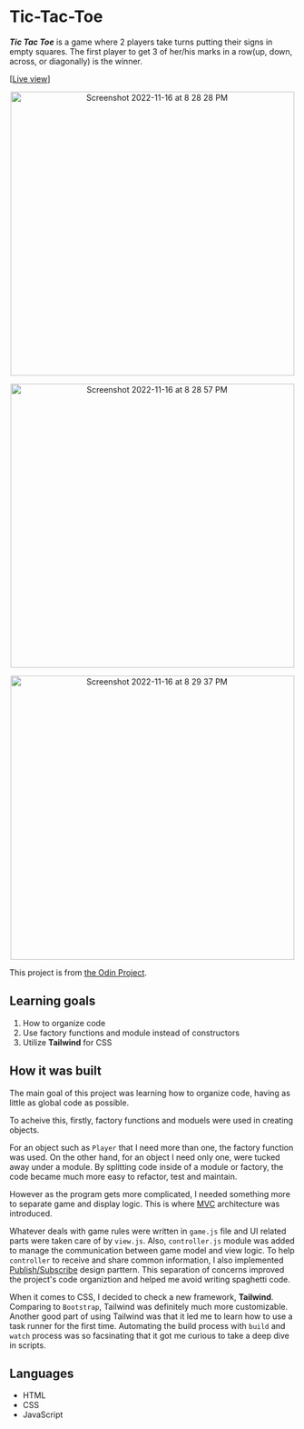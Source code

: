 # Tic-Tac-Toe

**_Tic Tac Toe_** is a game where 2 players take turns putting their signs in empty squares.
The first player to get 3 of her/his marks in a row(up, down, across, or diagonally) is the winner.

[[Live view](https://eyeri91.github.io/Tic-Tac-Toe/)]

<p align="center" ><img width="500" alt="Screenshot 2022-11-16 at 8 28 28 PM" src="https://user-images.githubusercontent.com/70323981/202237742-dee74206-e9c6-4e02-81e4-0c249da0e0d1.png"></p> 
<p align="center"> <img width="500" alt="Screenshot 2022-11-16 at 8 28 57 PM" src="https://user-images.githubusercontent.com/70323981/202237749-2da45451-8b15-422e-8f0a-dd6a2a706540.png"></p> 
<p align="center"><img width="500" alt="Screenshot 2022-11-16 at 8 29 37 PM" src="https://user-images.githubusercontent.com/70323981/202237870-bddaff4b-1b07-4730-8882-79b19c54d5c0.png"></p>

This project is from [the Odin Project](https://www.theodinproject.com/lessons/node-path-javascript-tic-tac-toe).

## Learning goals

1. How to organize code
2. Use factory functions and module instead of constructors
3. Utilize **Tailwind** for CSS

## How it was built

The main goal of this project was learning how to organize code, having as little as global code as possible.

To acheive this, firstly, factory functions and moduels were used in creating objects.

For an object such as `Player` that I need more than one, the factory function was used. On the other hand, for an object I need only one, were tucked away under a module.
By splitting code inside of a module or factory, the code became much more easy to refactor, test and maintain.

However as the program gets more complicated, I needed something more to separate game and display logic. This is where [MVC](https://developer.mozilla.org/en-US/docs/Glossary/MVC) architecture was introduced.

Whatever deals with game rules were written in `game.js` file and UI related parts were taken care of by `view.js`. Also, `controller.js` module was added to manage the communication between game model and view logic. To help `controller` to receive and share common information, I also implemented [Publish/Subscribe](https://ably.com/topic/pub-sub) design parttern. This separation of concerns improved the project's code organiztion and helped me avoid writing spaghetti code.

When it comes to CSS, I decided to check a new framework, **Tailwind**. Comparing to `Bootstrap`, Tailwind was definitely much more customizable. Another good part of using Tailwind was that it led me to learn how to use a task runner for the first time. Automating the build process with `build` and `watch` process was so facsinating that it got me curious to take a deep dive in scripts.

## Languages

- HTML
- CSS
- JavaScript
